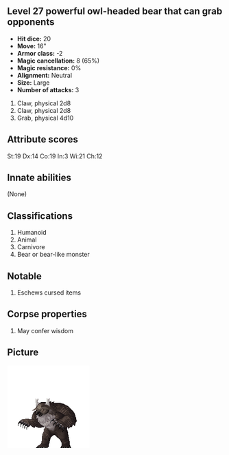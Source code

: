 ## Level 27 powerful owl-headed bear that can grab opponents

- **Hit dice:** 20
- **Move:** 16"
- **Armor class:** -2
- **Magic cancellation:** 8 (65%)
- **Magic resistance:** 0%
- **Alignment:** Neutral
- **Size:** Large
- **Number of attacks:** 3
1. Claw, physical 2d8
2. Claw, physical 2d8
3. Grab, physical 4d10

## Attribute scores

St:19 Dx:14 Co:19 In:3 Wi:21 Ch:12

## Innate abilities

(None)

## Classifications

1. Humanoid
2. Animal
3. Carnivore
4. Bear or bear-like monster

## Notable

1. Eschews cursed items

## Corpse properties

1. May confer wisdom

## Picture

![Owlbear patriarch](https://github.com/hyvanmielenpelit/GnollHackTileSet/blob/main/Monsters/owlbear_patriarch/owlbear_patriarch.png?raw=true)
